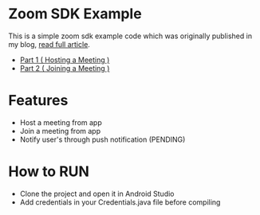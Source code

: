 # Zoom SDK Example

This is a simple zoom sdk example code which was originally published in my blog, [read full  article](https://techenum.com/zoom-sdk-android-learn-how-to-create-an-online-meeting/). 
  - [Part 1 ( Hosting a Meeting )](https://techenum.com/zoom-sdk-android-learn-how-to-create-an-online-meeting/)
  - [Part 2 ( Joining a Meeting )](https://techenum.com/zoom-sdk-android-learn-how-to-join-an-online-meeting/)
   
# Features

  - Host a meeting from app
  - Join a meeting from app
  - Notify user's through push notification (PENDING)

# How to RUN

 - Clone the project and open it in Android Studio
 - Add credentials in your Credentials.java file before compiling

